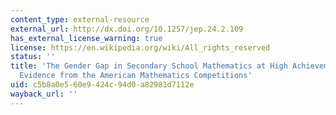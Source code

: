 ```yaml
---
content_type: external-resource
external_url: http://dx.doi.org/10.1257/jep.24.2.109
has_external_license_warning: true
license: https://en.wikipedia.org/wiki/All_rights_reserved
status: ''
title: 'The Gender Gap in Secondary School Mathematics at High Achievement Levels:
  Evidence from the American Mathematics Competitions'
uid: c5b8a0e5-60e9-424c-94d0-a82981d7112e
wayback_url: ''
---
```

